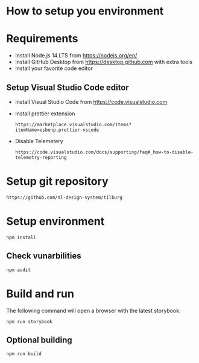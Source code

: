 How to setup you environment
============================

# Requirements

* Install Node.js 14.LTS from https://nodejs.org/en/
* Install GitHub Desktop from https://desktop.github.com with extra tools
* Install your favorite code editor


## Setup Visual Studio Code editor

* Install Visual Studio Code from https://code.visualstudio.com
* Install prettier extension 

      https://marketplace.visualstudio.com/items?itemName=esbenp.prettier-vscode

* Disable Telemetery

      https://code.visualstudio.com/docs/supporting/faq#_how-to-disable-telemetry-reporting


# Setup git repository
    
    https://github.com/nl-design-system/tilburg


# Setup environment

    npm install


## Check vunarbilities
 
    npm audit
    

# Build and run

The following command will open a browser with the latest storybook:

    npm run storybook

## Optional building

    npm run build

    
